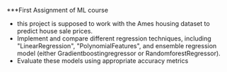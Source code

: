 ***First Assignment of ML course
 
- this project is supposed to work with the Ames housing dataset to predict house sale prices.
- Implement and compare different regression techniques, including "LinearRegression", "PolynomialFeatures", and ensemble regression model (either Gradientboostingregressor or RandomforestRegressor).
- Evaluate these models using appropriate accuracy metrics
